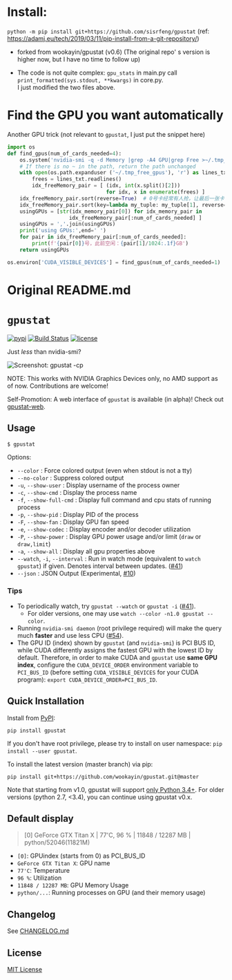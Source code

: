 # Install:

```python -m pip install git+https://github.com/sisrfeng/gpustat```
(ref: https://adamj.eu/tech/2019/03/11/pip-install-from-a-git-repository/)


* forked from   wookayin/gpustat  (v0.6)  (The original repo' s version is higher now, but I have no time to follow up)  

* The code is not quite complex: `gpu_stats` in main.py  call `print_formatted(sys.stdout, **kwargs)` in core.py.  
I just modified the two files above.





# Find the GPU you want automatically
Another GPU trick  (not relevant to `gpustat`, I just put the snippet here)
```python
import os
def find_gpus(num_of_cards_needed=4):
    os.system('nvidia-smi -q -d Memory |grep -A4 GPU|grep Free >~/.tmp_free_gpus')
    # If there is no ~ in the path, return the path unchanged
    with open(os.path.expanduser ('~/.tmp_free_gpus'), 'r') as lines_txt:
        frees = lines_txt.readlines()
        idx_freeMemory_pair = [ (idx, int(x.split()[2]))
                                for idx, x in enumerate(frees) ]
    idx_freeMemory_pair.sort(reverse=True)  # 0号卡经常有人抢，让最后一张卡在下面的sort中优先
    idx_freeMemory_pair.sort(key=lambda my_tuple: my_tuple[1], reverse=True)
    usingGPUs = [str(idx_memory_pair[0]) for idx_memory_pair in
                    idx_freeMemory_pair[:num_of_cards_needed] ]
    usingGPUs = ','.join(usingGPUs)
    print('using GPUs:',end=' ')
    for pair in idx_freeMemory_pair[:num_of_cards_needed]:
        print(f'{pair[0]}号，此前空闲：{pair[1]/1024:.1f}GB')
    return usingGPUs

os.environ['CUDA_VISIBLE_DEVICES'] = find_gpus(num_of_cards_needed=1)  # must before `import torch`

```
   
      

# Original README.md  


`gpustat`
=========

[![pypi](https://img.shields.io/pypi/v/gpustat.svg?maxAge=86400)][pypi_gpustat]
[![Build Status](https://travis-ci.org/wookayin/gpustat.svg?branch=master)](https://travis-ci.org/wookayin/gpustat)
[![license](https://img.shields.io/github/license/wookayin/gpustat.svg?maxAge=86400)](LICENSE)



Just *less* than nvidia-smi?

![Screenshot: gpustat -cp](screenshot.png)

NOTE: This works with NVIDIA Graphics Devices only, no AMD support as of now. Contributions are welcome!

Self-Promotion: A web interface of `gpustat` is available (in alpha)! Check out [gpustat-web][gpustat-web].

[gpustat-web]: https://github.com/wookayin/gpustat-web


Usage
-----

`$ gpustat`

Options:

* `--color`            : Force colored output (even when stdout is not a tty)
* `--no-color`         : Suppress colored output
* `-u`, `--show-user`  : Display username of the process owner
* `-c`, `--show-cmd`   : Display the process name
* `-f`, `--show-full-cmd`   : Display full command and cpu stats of running process
* `-p`, `--show-pid`   : Display PID of the process
* `-F`, `--show-fan`   : Display GPU fan speed
* `-e`, `--show-codec` : Display encoder and/or decoder utilization
* `-P`, `--show-power` : Display GPU power usage and/or limit (`draw` or `draw,limit`)
* `-a`, `--show-all`   : Display all gpu properties above
* `--watch`, `-i`, `--interval`   : Run in watch mode (equivalent to `watch gpustat`) if given. Denotes interval between updates. ([#41][gh-issue-41])
* `--json`             : JSON Output (Experimental, [#10][gh-issue-10])

### Tips

- To periodically watch, try `gpustat --watch` or `gpustat -i` ([#41][gh-issue-41]).
    - For older versions, one may use `watch --color -n1.0 gpustat --color`.
- Running `nvidia-smi daemon` (root privilege required) will make the query much **faster** and use less CPU ([#54][gh-issue-54]).
- The GPU ID (index) shown by `gpustat` (and `nvidia-smi`) is PCI BUS ID,
  while CUDA differently assigns the fastest GPU with the lowest ID by default.
  Therefore, in order to make CUDA and `gpustat` use **same GPU index**,
  configure the `CUDA_DEVICE_ORDER` environment variable to `PCI_BUS_ID`
  (before setting `CUDA_VISIBLE_DEVICES` for your CUDA program):
  `export CUDA_DEVICE_ORDER=PCI_BUS_ID`.


Quick Installation
------------------

Install from [PyPI][pypi_gpustat]:

```
pip install gpustat
```

If you don't have root privilege, please try to install on user namespace: `pip install --user gpustat`.

To install the latest version (master branch) via pip:

```
pip install git+https://github.com/wookayin/gpustat.git@master
```

Note that starting from v1.0, gpustat will support [only Python 3.4+][gh-issue-66].
For older versions (python 2.7, <3.4), you can continue using gpustat v0.x.


[pypi_gpustat]: https://pypi.python.org/pypi/gpustat
[gh-issue-10]: https://github.com/wookayin/gpustat/issues/10
[gh-issue-41]: https://github.com/wookayin/gpustat/issues/41
[gh-issue-54]: https://github.com/wookayin/gpustat/issues/54
[gh-issue-66]: https://github.com/wookayin/gpustat/issues/66

Default display
---------------

> [0] GeForce GTX Titan X | 77'C,  96 % | 11848 / 12287 MB | python/52046(11821M)

- `[0]`: GPUindex (starts from 0) as PCI_BUS_ID
- `GeForce GTX Titan X`: GPU name
- `77'C`: Temperature
- `96 %`: Utilization
- `11848 / 12287 MB`: GPU Memory Usage
- `python/...`: Running processes on GPU (and their memory usage)

Changelog
---------

See [CHANGELOG.md](CHANGELOG.md)


License
-------

[MIT License](LICENSE)
